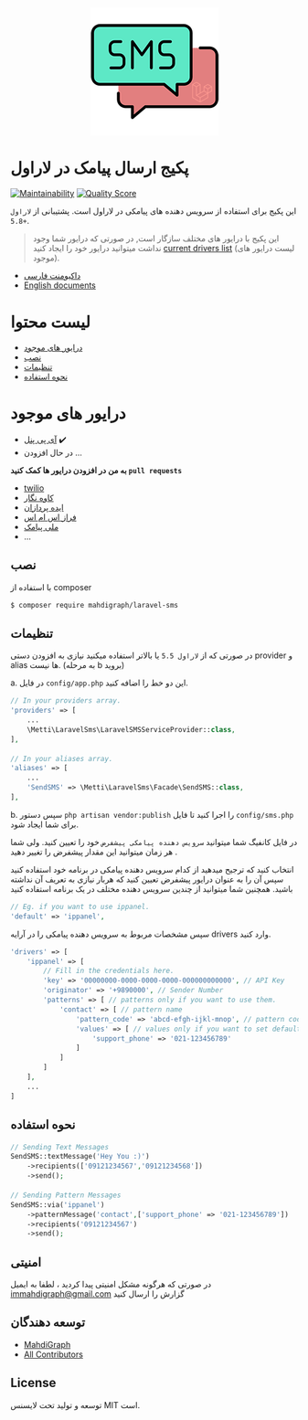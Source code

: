<p style="display: flex;align-items: center;justify-content: center;"><img alt="لاراول اس ام اس" src="resources/images/sms.png?raw=true"></p>



# پکیج ارسال پیامک در لاراول

[![Maintainability](https://api.codeclimate.com/v1/badges/03c352daab19de73191a/maintainability)](https://codeclimate.com/github/MahdiGraph/laravel-sms/maintainability)
[![Quality Score][ico-code-quality]][link-code-quality]

این پکیج برای استفاده از سرویس دهنده های پیامکی در لاراول است. پشتیبانی از `لاراول 5.8+`.

> این پکیج با درایور های مختلف سازگار است, در صورتی که درایور شما وجود نداشت میتوانید درایور خود را ایجاد کنید [current drivers list](#درایور-های-موجود) (لیست درایور های موجود).

- [داکیومنت فارسی][link-fa]
- [English documents][link-en]

# لیست محتوا 
- [درایور های موجود](#درایور-های-موجود)
- [نصب](#نصب)
- [تنظیمات](#تنظیمات)
- [نحوه استفاده](#نحوه-استفاده)

# درایور های موجود

- [آی پی پنل](https://ippanel.com/) :heavy_check_mark:
- در حال افزودن ...

**به من در افزودن درایور ها کمک کنید `pull requests`**

- [twilio](https://twilio.com)
- [کاوه نگار](https://kavenegar.com)
- [ایده پردازان](https://sms.ir)
- [فراز اس ام اس](https://farazsms.com)
- [ملی پیامک](https://melipayamak.com)
- ...

## نصب

با استفاده از composer
``` bash
$ composer require mahdigraph/laravel-sms
```

## تنظیمات

در صورتی که از `لاراول 5.5` یا بالاتر استفاده میکنید نیازی به افزودن دستی provider و alias ها نیست. (به مرحله b بروید)

a. در فایل `config/app.php` این دو خط را اضافه کنید.

```php
// In your providers array.
'providers' => [
    ...
    \Metti\LaravelSms\LaravelSMSServiceProvider::class,
],

// In your aliases array.
'aliases' => [
    ...
    'SendSMS' => \Metti\LaravelSms\Facade\SendSMS::class,
],
```

b. سپس دستور `php artisan vendor:publish` را اجرا کنید تا فایل `config/sms.php` برای شما ایجاد شود.

در فایل کانفیگ شما میتوانید `سرویس دهنده پیامکی پیشفرض` خود را تعیین کنید. ولی شما هر زمان میتوانید این مقدار پیشفرض را تغییر دهید .

انتخاب کنید که ترجیح میدهید از کدام سرویس دهنده پیامکی در برنامه خود استفاده کنید سپس آن را به عنوان درایور پیشفرض تعیین کنید که هربار نیازی به تعریف آن نداشته باشید. همچنین شما میتوانید از چندین سرویس دهنده مختلف در یک برنامه استفاده کنید

```php
// Eg. if you want to use ippanel.
'default' => 'ippanel',
```

سپس مشخصات مربوط به سرویس دهنده پیامکی را در آرایه drivers وارد کنید.

```php
'drivers' => [
    'ippanel' => [
        // Fill in the credentials here.
        'key' => '00000000-0000-0000-0000-000000000000', // API Key
        'originator' => '+9890000', // Sender Number
        'patterns' => [ // patterns only if you want to use them.
            'contact' => [ // pattern name
                'pattern_code' => 'abcd-efgh-ijkl-mnop', // pattern code from your sms provider
                'values' => [ // values only if you want to set default values for your patterns.
                    'support_phone' => '021-123456789'
                ]
            ]
        ] 
    ],
    ...
]
```

## نحوه استفاده
```php
// Sending Text Messages
SendSMS::textMessage('Hey You :)')
    ->recipients(['09121234567','09121234568'])
    ->send();

// Sending Pattern Messages
SendSMS::via('ippanel')
    ->patternMessage('contact',['support_phone' => '021-123456789'])
    ->recipients('09121234567')
    ->send();
```

## امنیتی
در صورتی که هرگونه مشکل امنیتی پیدا کردید ، لطفا به ایمیل immahdigraph@gmail.com گزارش را ارسال کنید

## توسعه دهندگان
- [MahdiGraph][link-author]
- [All Contributors][link-contributors]

## License

توسعه و تولید تحت لایسنس MIT است.

[ico-code-quality]: https://img.shields.io/scrutinizer/quality/g/mahdigraph/laravel-sms.svg?label=Code%20Quality&style=flat-square

[link-fa]: README-FA.md
[link-en]: README.md
[link-code-quality]: https://scrutinizer-ci.com/g/mahdigraph/laravel-sms
[link-author]: https://github.com/MahdiGraph
[link-contributors]: https://github.com/MahdiGraph/laravel-sms/graphs/contributors
